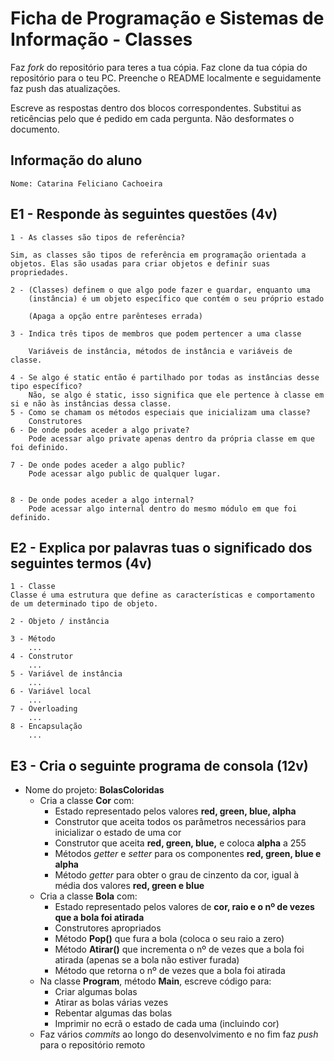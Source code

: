 # Ficha de Programação e Sistemas de Informação - Classes

Faz *fork* do repositório para teres a tua cópia.
Faz clone da tua cópia do repositório para o teu PC.
Preenche o README localmente e seguidamente faz push das atualizações.

Escreve as respostas dentro dos blocos correspondentes. Substitui as reticências pelo que é pedido em cada pergunta. Não desformates o documento.

## Informação do aluno

    Nome: Catarina Feliciano Cachoeira

## E1 - Responde às seguintes questões (4v)

    1 - As classes são tipos de referência? 

    Sim, as classes são tipos de referência em programação orientada a objetos. Elas são usadas para criar objetos e definir suas propriedades.

    2 - (Classes) definem o que algo pode fazer e guardar, enquanto uma
        (instância) é um objeto específico que contém o seu próprio estado 

        (Apaga a opção entre parênteses errada)

    3 - Indica três tipos de membros que podem pertencer a uma classe 
        
        Variáveis de instância, métodos de instância e variáveis de classe.

    4 - Se algo é static então é partilhado por todas as instâncias desse tipo específico? 
        Não, se algo é static, isso significa que ele pertence à classe em si e não às instâncias dessa classe.
    5 - Como se chamam os métodos especiais que inicializam uma classe? 
        Construtores
    6 - De onde podes aceder a algo private? 
        Pode acessar algo private apenas dentro da própria classe em que foi definido.

    7 - De onde podes aceder a algo public? 
        Pode acessar algo public de qualquer lugar.


    8 - De onde podes aceder a algo internal? 
        Pode acessar algo internal dentro do mesmo módulo em que foi definido.



## E2 - Explica por palavras tuas o significado dos seguintes termos (4v)

    1 - Classe
    Classe é uma estrutura que define as características e comportamento de um determinado tipo de objeto. 

    2 - Objeto / instância
        
    3 - Método
        ...
    4 - Construtor
        ...
    5 - Variável de instância
        ...
    6 - Variável local
        ...
    7 - Overloading
        ...
    8 - Encapsulação
        ...

## E3 - Cria o seguinte programa de consola (12v)

- Nome do projeto: **BolasColoridas**
  - Cria a classe **Cor** com:
    - Estado representado pelos valores **red, green, blue, alpha**
    - Construtor que aceita todos os parâmetros necessários para inicializar o estado de uma cor
    - Construtor que aceita **red, green, blue,** e coloca **alpha** a 255
    - Métodos *getter* e *setter* para os componentes **red, green, blue e alpha**
    - Método *getter* para obter o grau de cinzento da cor, igual à média dos valores **red, green e blue**
  - Cria a classe **Bola** com:
    - Estado representado pelos valores de **cor, raio e o nº de vezes que a bola foi atirada**
    - Construtores apropriados
    - Método **Pop()** que fura a bola (coloca o seu raio a zero)
    - Método **Atirar()** que incrementa o nº de vezes que a bola foi atirada (apenas se a bola não estiver furada)
    - Método que retorna o nº de vezes que a bola foi atirada
  - Na classe **Program**, método **Main**, escreve código para:
    - Criar algumas bolas
    - Atirar as bolas várias vezes
    - Rebentar algumas das bolas
    - Imprimir no ecrã o estado de cada uma (incluindo cor)
  - Faz vários *commits* ao longo do desenvolvimento e no fim faz *push* para o repositório remoto
